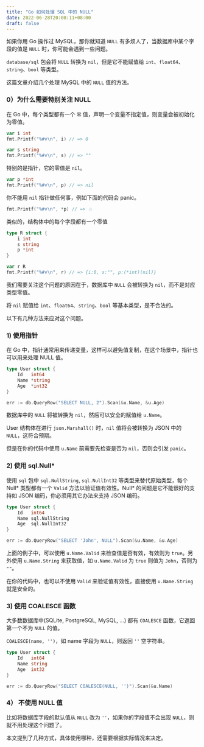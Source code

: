 ```yaml
---
title: "Go 如何处理 SQL 中的 NULL"
date: 2022-06-28T20:08:11+08:00
draft: false
---
```


如果你用 Go 操作过 MySQL，那你就知道 `NULL` 有多烦人了，当数据库中某个字段的值是 `NULL` 时，你可能会遇到一些问题。

`database/sql` 包会将 `NULL` 转换为 `nil`，但是它不能赋值给 `int`、`float64`、`string`、`bool` 等类型。

这篇文章介绍几个处理 MySQL 中的 `NULL` 值的方法。

### 0）为什么需要特别关注 NULL

在 Go 中，每个类型都有一个 `零` 值，声明一个变量不指定值，则变量会被初始化为零值。

```go
var i int
fmt.Printf("%#v\n", i) // => 0

var s string
fmt.Printf("%#v\n", s) // => ""
```

特别的是指针，它的零值是 `nil`。

```go
var p *int
fmt.Printf("%#v\n", p) // => nil
```

你不能用 `nil` 指针做任何事，例如下面的代码会 panic。

```go
fmt.Printf("%#v\n", *p) // => 💥
```

类似的，结构体中的每个字段都有一个零值

```go
type R struct {
	i int
	s string
	p *int
}

var r R
fmt.Printf("%#v\n", r) // => {i:0, s:"", p:(*int)(nil)}
```

我们需要关注这个问题的原因在于，数据库中 `NULL` 会被转换为 `nil`，而不是对应类型零值。

将 `nil` 赋值给 `int`、`float64`、`string`、`bool` 等基本类型，是不合法的。

以下有几种方法来应对这个问题。

### 1) 使用指针

在 Go 中，指针通常用来传递变量，这样可以避免值复制，在这个场景中，指针也可以用来处理 NULL 值。

```go
type User struct {
	Id   int64
	Name *string
	Age  *int32
}

err := db.QueryRow("SELECT NULL, 2").Scan(&u.Name, &u.Age)
```

数据库中的 `NULL` 将被转换为 `nil`，然后可以安全的赋值给 `u.Name`。

User 结构体在进行 `json.Marshall()` 时，`nil` 值将会被转换为 JSON 中的 `NULL`，这符合预期。

但是在你的代码中使用 `u.Name` 前需要先检查是否为 `nil`，否则会引发 `panic`。

### 2) 使用 sql.Null*

使用 `sql` 包中 `sql.NullString`, `sql.NullInt32` 等类型来替代原始类型，每个 Null* 类型都有一个 `Valid` 方法以验证值有效性。Null* 的问题是它不能很好的支持如 JSON 编码，你必须用其它办法来支持 JSON 编码。

```go
type User struct {
	Id   int64
	Name sql.NullString
	Age  sql.NullInt32
}

err := db.QueryRow("SELECT 'John', NULL").Scan(&u.Name, &u.Age)
```
上面的例子中，可以使用 `u.Name.Valid` 来检查值是否有效，有效则为 `true`。另外使用 `u.Name.String` 来获取值，如 `u.Name.Valid` 为 `true` 则值为 `John`，否则为 `""`。

在你的代码中，也可以不使用 `Valid` 来验证值有效性，直接使用 `u.Name.String` 就是安全的。

### 3) 使用 COALESCE 函数

大多数数据库中(SQLite, PostgreSQL, MySQL, ...) 都有 `COALESCE` 函数，它返回第一个不为 `NULL` 的值。

`COALESCE(name, '')`，如 name 字段为 `NULL`，则返回 `''` 空字符串。

```go
type User struct {
	Id   int64
	Name string
	Age  int32
}

err := db.QueryRow("SELECT COALESCE(NULL, '')").Scan(&u.Name)
```

### 4） 不使用 NULL 值

比如将数据库字段的默认值从 `NULL` 改为 `''`，如果你的字段值不会出现 `NULL`，则就不用处理这个问题了。

本文提到了几种方式，具体使用哪种，还需要根据实际情况来决定。